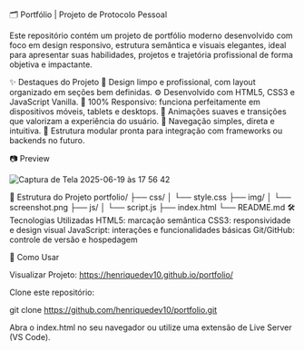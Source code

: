 🗂️ Portfólio | Projeto de Protocolo Pessoal

Este repositório contém um projeto de portfólio moderno desenvolvido com foco em design responsivo, estrutura semântica e visuais elegantes, ideal para apresentar suas habilidades, projetos e trajetória profissional de forma objetiva e impactante.

✨ Destaques do Projeto
🎨 Design limpo e profissional, com layout organizado em seções bem definidas.
⚙️ Desenvolvido com HTML5, CSS3 e JavaScript Vanilla.
📱 100% Responsivo: funciona perfeitamente em dispositivos móveis, tablets e desktops.
🚀 Animações suaves e transições que valorizam a experiência do usuário.
🧭 Navegação simples, direta e intuitiva.
📄 Estrutura modular pronta para integração com frameworks ou backends no futuro.

📷 Preview

![Captura de Tela 2025-06-19 às 17 56 42](https://github.com/user-attachments/assets/1d1d8bd8-504b-4b1f-a7a1-4b48c384581e)

📁 Estrutura do Projeto
portfolio/
├── css/
│   └── style.css
├── img/
│   └── screenshot.png
├── js/
│   └── script.js
├── index.html
└── README.md
🛠️ Tecnologias Utilizadas
HTML5: marcação semântica
CSS3: responsividade e design visual
JavaScript: interações e funcionalidades básicas
Git/GitHub: controle de versão e hospedagem

🧪 Como Usar

Visualizar Projeto:
https://henriquedev10.github.io/portfolio/


Clone este repositório:

git clone https://github.com/henriquedev10/portfolio.git

Abra o index.html no seu navegador ou utilize uma extensão de Live Server (VS Code).


